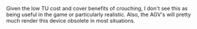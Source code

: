 Given the low TU cost and cover benefits of crouching, I don't see this
as being useful in the game or particularly realistic. Also, the AGV's
will pretty much render this device obsolete in most situations.